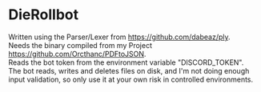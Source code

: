 # DieRollbot

Written using the Parser/Lexer from https://github.com/dabeaz/ply.  
Needs the binary compiled from my Project https://github.com/Orcthanc/PDFtoJSON.  
Reads the bot token from the environment variable "DISCORD_TOKEN".  
The bot reads, writes and deletes files on disk, and I'm not doing enough input validation, so only use it at your own risk in controlled environments.
